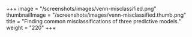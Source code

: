 +++
image =  "/screenshots/images/venn-misclassified.png"
thumbnailImage = "/screenshots/images/venn-misclassified.thumb.png"
title =  "Finding common misclassifications of three predictive models."
weight = "220"
+++
